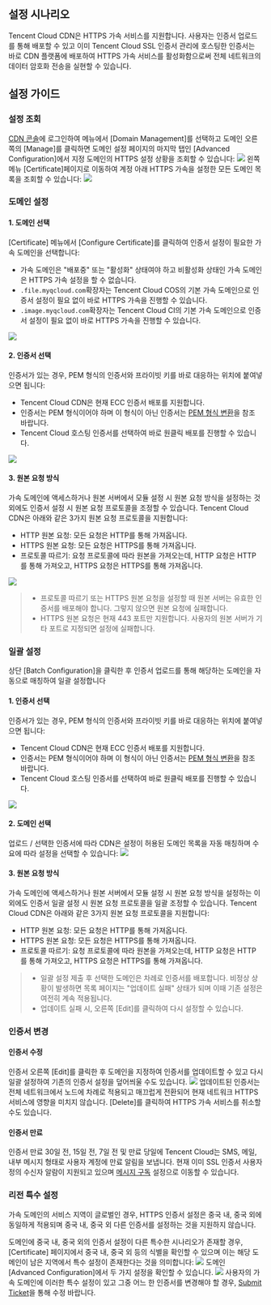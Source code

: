 ## 설정 시나리오
Tencent Cloud CDN은 HTTPS 가속 서비스를 지원합니다. 사용자는 인증서 업로드를 통해 배포할 수 있고 이미 Tencent Cloud SSL 인증서 관리에 호스팅한 인증서는 바로 CDN 플랫폼에 배포하여 HTTPS 가속 서비스를 활성화함으로써 전체 네트워크의 데이터 암호화 전송을 실현할 수 있습니다.

## 설정 가이드
### 설정 조회

[CDN 콘솔](https://console.cloud.tencent.com/cdn)에 로그인하여 메뉴에서 [Domain Management]를 선택하고 도메인 오른쪽의 [Manage]를 클릭하면 도메인 설정 페이지의 마지막 탭인 [Advanced Configuration]에서 지정 도메인의 HTTPS 설정 상황을 조회할 수 있습니다:
![](https://main.qcloudimg.com/raw/26221c274317ff782a5408b9a9a2322a.png)
왼쪽 메뉴 [Certificate]페이지로 이동하여 계정 아래 HTTPS 가속을 설정한 모든 도메인 목록을 조회할 수 있습니다:
![](https://main.qcloudimg.com/raw/ee27b41bc508d85ce92b6642b167cb11.png)

### 도메인 설정
#### 1. 도메인 선택
[Certificate] 메뉴에서 [Configure Certificate]를 클릭하여 인증서 설정이 필요한 가속 도메인을 선택합니다:
+ 가속 도메인은 "배포중" 또는 "활성화" 상태여야 하고 비활성화 상태인 가속 도메인은 HTTPS 가속 설정을 할 수 없습니다.
+ `.file.myqcloud.com`확장자는 Tencent Cloud COS의 기본 가속 도메인으로 인증서 설정이 필요 없이 바로 HTTPS 가속을 진행할 수 있습니다.
+ `.image.myqcloud.com`확장자는 Tencent Cloud CI의 기본 가속 도메인으로 인증서 설정이 필요 없이 바로 HTTPS 가속을 진행할 수 있습니다.

![](https://main.qcloudimg.com/raw/e5e59c614f3e7461f088e11c7353be9e.png)

#### 2. 인증서 선택
인증서가 있는 경우, PEM 형식의 인증서와 프라이빗 키를 바로 대응하는 위치에 붙여넣으면 됩니다:
+ Tencent Cloud CDN은 현재 ECC 인증서 배포를 지원합니다.
+ 인증서는 PEM 형식이어야 하며 이 형식이 아닌 인증서는 [PEM 형식 변환](https://cloud.tencent.com/document/product/228/41686#.E6.A0.BC.E5.BC.8F.E8.BD.AC.E6.8D.A2)을 참조 바랍니다.
+ Tencent Cloud 호스팅 인증서를 선택하여 바로 원클릭 배포를 진행할 수 있습니다.

![](https://main.qcloudimg.com/raw/05bf07790a4cffc1ca98877c14767471.png)

#### 3. 원본 요청 방식

가속 도메인에 액세스하거나 원본 서버에서 모듈 설정 시 원본 요청 방식을 설정하는 것 외에도 인증서 설정 시 원본 요청 프로토콜을 조정할 수 있습니다. Tencent Cloud CDN은 아래와 같은 3가지 원본 요청 프로토콜을 지원합니다:
+ HTTP 원본 요청: 모든 요청은 HTTP를 통해 가져옵니다.
+ HTTPS 원본 요청: 모든 요청은 HTTPS를 통해 가져옵니다.
+ 프로토콜 따르기: 요청 프로토콜에 따라 원본을 가져오는데, HTTP 요청은 HTTP 를 통해 가져오고, HTTPS 요청은 HTTPS를 통해 가져옵니다.

![](https://main.qcloudimg.com/raw/8e37661a97b431c871e3cb185f048b38.png)

>
> + 프로토콜 따르기 또는 HTTPS 원본 요청을 설정할 때 원본 서버는 유효한 인증서를 배포해야 합니다. 그렇지 않으면 원본 요청에 실패합니다.
> + HTTPS 원본 요청은 현재 443 포트만 지원합니다. 사용자의 원본 서버가 기타 포트로 지정되면 설정에 실패합니다.

### 일괄 설정
상단 [Batch Configuration]을 클릭한 후 인증서 업로드를 통해 해당하는 도메인을 자동으로 매칭하여 일괄 설정합니다
#### 1. 인증서 선택
인증서가 있는 경우, PEM 형식의 인증서와 프라이빗 키를 바로 대응하는 위치에 붙여넣으면 됩니다:
+ Tencent Cloud CDN은 현재 ECC 인증서 배포를 지원합니다.
+ 인증서는 PEM 형식이어야 하며 이 형식이 아닌 인증서는 [PEM 형식 변환](https://cloud.tencent.com/document/product/228/41686#.E6.A0.BC.E5.BC.8F.E8.BD.AC.E6.8D.A2)을 참조 바랍니다.
+ Tencent Cloud 호스팅 인증서를 선택하여 바로 원클릭 배포를 진행할 수 있습니다.

![](https://main.qcloudimg.com/raw/35bf20677f1f640c81d289d20f056ce4.png)

#### 2. 도메인 선택
업로드 / 선택한 인증서에 따라 CDN은 설정이 허용된 도메인 목록을 자동 매칭하며 수요에 따라 설정을 선택할 수 있습니다:
![](https://main.qcloudimg.com/raw/89ad35a4fb3a5b30c0736c88bb06cf37.png)

#### 3. 원본 요청 방식
가속 도메인에 액세스하거나 원본 서버에서 모듈 설정 시 원본 요청 방식을 설정하는 이외에도 인증서 일괄 설정 시 원본 요청 프로토콜을 일괄 조정할 수 있습니다. Tencent Cloud CDN은 아래와 같은 3가지 원본 요청 프로토콜을 지원합니다:
+ HTTP 원본 요청: 모든 요청은 HTTP를 통해 가져옵니다.
+ HTTPS 원본 요청: 모든 요청은 HTTPS를 통해 가져옵니다.
+ 프로토콜 따르기: 요청 프로토콜에 따라 원본을 가져오는데, HTTP 요청은 HTTP 를 통해 가져오고, HTTPS 요청은 HTTPS를 통해 가져옵니다.

>
> + 일괄 설정 제출 후 선택한 도메인은 차례로 인증서를 배포합니다. 비정상 상황이 발생하면 목록 페이지는 "업데이트 실패" 상태가 되며 이때 기존 설정은 여전히 계속 적용됩니다.
> + 업데이트 실패 시, 오른쪽 [Edit]를 클릭하여 다시 설정할 수 있습니다.

### 인증서 변경
#### 인증서 수정
인증서 오른쪽 [Edit]를 클릭한 후 도메인을 지정하여 인증서를 업데이트할 수 있고 다시 일괄 설정하여 기존의 인증서 설정을 덮어씌울 수도 있습니다.
![](https://main.qcloudimg.com/raw/0156b76f7081747b9619bb171fef740d.png)
업데이트된 인증서는 전체 네트워크에서 노드에 차례로 적용되고 매끄럽게 전환되어 현재 네트워크 HTTPS 서비스에 영향을 미치지 않습니다. [Delete]를 클릭하여 HTTPS 가속 서비스를 취소할 수도 있습니다.

#### 인증서 만료
인증서 만료 30일 전, 15일 전, 7일 전 및 만료 당일에 Tencent Cloud는 SMS, 메일, 내부 메시지 형태로 사용자 계정에 만료 알림을 보냅니다. 현재 이미 SSL 인증서 사용자 정의 수신자 알람이 지원되고 있으며 [메시지 구독](https://console.cloud.tencent.com/message/subscription) 설정으로 이동할 수 있습니다.

### 리전 특수 설정
가속 도메인의 서비스 지역이 글로벌인 경우, HTTPS 인증서 설정은 중국 내, 중국 외에 동일하게 적용되며 중국 내, 중국 외 다른 인증서를 설정하는 것을 지원하지 않습니다.

도메인에 중국 내, 중국 외의 인증서 설정이 다른 특수한 시나리오가 존재할 경우, [Certificate] 페이지에서 중국 내, 중국 외 등의 식별을 확인할 수 있으며 이는 해당 도메인이 남은 지역에서 특수 설정이 존재한다는 것을 의미합니다:
![](https://main.qcloudimg.com/raw/23192c43c0611c34d07490f19ea7dfb0.png)
도메인 [Advanced Configuration]에서 두 가지 설정을 확인할 수 있습니다.
![](https://main.qcloudimg.com/raw/febb17a67f10eb81941013895e67913f.png)
사용자의 가속 도메인에 이러한 특수 설정이 있고 그중 어느 한 인증서를 변경해야 할 경우, [Submit Ticket](https://console.cloud.tencent.com/workorder/category)을 통해 수정 바랍니다.

